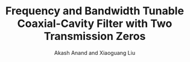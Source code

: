 ---
type: article
title: Frequency and Bandwidth Tunable Coaxial-Cavity Filter with Two Transmission Zeros
author: Akash Anand and Xiaoguang Liu
journal: IEEE Transactions on Microwave Theory and Techniques
volume:
number:
year: 2016
month: 
doi: 
pages:
publisher:
booktitle: 
note: Under Review
sort_key: 201612
bib_key: aanand2016a
topic: tunable-filter
---